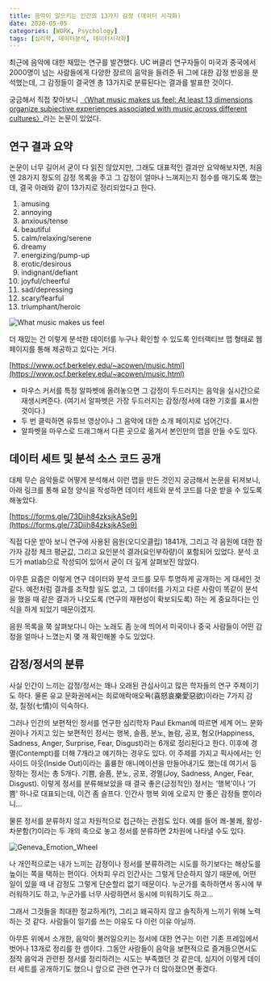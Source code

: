 ```yaml
---
title: 음악이 일으키는 인간의 13가지 감정 (데이터 시각화)
date: 2020-05-05
categories: [WORK, Psychology]
tags: [심리학, 데이터분석, 데이터시각화]
---
```


최근에 음악에 대한 재밌는 연구를 발견했다. UC 버클리 연구자들이 미국과 중국에서 2000명이 넘는 사람들에게 다양한 장르의 음악을 들려준 뒤 그에 대한 감정 반응을 분석했는데, 그 감정들이 결국엔 총 13가지로 분류된다는 결과를 발표한 것이다.

궁금해서 직접 찾아보니 [〈What music makes us feel: At least 13 dimensions organize subjective experiences associated with music across different cultures〉](https://www.pnas.org/doi/10.1073/pnas.1910704117)라는 논문이 있었다.

## 연구 결과 요약

논문이 너무 길어서 굳이 다 읽진 않았지만, 그래도 대표적인 결과만 요약해보자면, 처음엔 28가지 정도의 감정 목록을 주고 그 감정이 얼마나 느껴지는지 점수를 매기도록 했는데, 결국 아래와 같이 13가지로 정리되었다고 한다.

1. amusing
2. annoying
3. anxious/tense
4. beautiful
5. calm/relaxing/serene
6. dreamy
7. energizing/pump-up
8. erotic/desirous
9. indignant/defiant
10. joyful/cheerful
11. sad/depressing
12. scary/fearful
13. triumphant/heroic

![What music makes us feel](https://www.pnas.org/cms/10.1073/pnas.1910704117/asset/b5da321e-a919-4d8c-aed1-0f4e34df963e/assets/graphic/pnas.1910704117fig03.jpeg)

더 재밌는 건 이렇게 분석한 데이터를 누구나 확인할 수 있도록 인터랙티브 맵 형태로 웹페이지를 통해 제공하고 있다는 거다.

[https://www.ocf.berkeley.edu/~acowen/music.html](https://www.ocf.berkeley.edu/~acowen/music.html)

- 마우스 커서를 특정 알파벳에 올려놓으면 그 감정이 두드러지는 음악을 실시간으로 재생시켜준다. (여기서 알파벳은 가장 두드러지는 감정/정서에 대한 기호를 표시한 것이다.)
- 두 번 클릭하면 유튜브 영상이나 그 음악에 대한 소개 페이지로 넘어간다.
- 알파벳을 마우스로 드래그해서 다른 곳으로 옮겨서 본인만의 맵을 만들 수도 있다.

## 데이터 세트 및 분석 소스 코드 공개

대체 무슨 음악들로 어떻게 분석해서 이런 맵을 만든 것인지 궁금해서 논문을 뒤져보니, 아래 링크를 통해 요청 양식을 작성하면 데이터 세트와 분석 코드를 다운 받을 수 있도록 해놓았다.

[https://forms.gle/73Diih84zksjkASe9](https://forms.gle/73Diih84zksjkASe9)

직접 다운 받아 보니 연구에 사용된 음원(오디오클립) 1841개, 그리고 각 음원에 대한 참가자 감정 체크 평균값, 그리고 요인분석 결과(요인부하량)이 포함되어 있었다. 분석 코드가 matlab으로 작성되어 있어서 굳이 더 깊게 살펴보진 않았다.

아무튼 요즘은 이렇게 연구 데이터와 분석 코드를 모두 투명하게 공개하는 게 대세인 것 같다. 예전처럼 결과를 조작할 일도 없고, 그 데이터를 가지고 다른 사람이 똑같이 분석을 했을 때 같은 결과가 나오도록 (연구의 재현성이 확보되도록) 하는 게 중요하다는 인식을 하게 되었기 때문이겠지.

음원 목록을 쭉 살펴보다니 아는 노래도 좀 눈에 띄어서 미국이나 중국 사람들이 어떤 감정을 얼마나 느꼈는지 몇 개 확인해볼 수도 있었다.

## 감정/정서의 분류

사실 인간이 느끼는 감정/정서는 꽤나 오래된 관심사이고 많은 학자들의 연구 주제이기도 하다. 물론 유교 문화권에서는 희로애락애오욕(喜怒哀樂愛惡欲)이라는 7가지 감정, 칠정(七情)이 익숙하다.

그러나 인간의 보편적인 정서를 연구한 심리학자 Paul Ekman에 따르면 세계 어느 문화권이나 가지고 있는 보편적인 정서는 행복, 슬픔, 분노, 놀람, 공포, 혐오(Happiness, Sadness, Anger, Surprise, Fear, Disgust)라는 6개로 정리된다고 한다. 이후에 경멸(Contempt)를 더해 7개라고 얘기하는 경우도 있다. 이 주제를 가지고 픽사에서는 인사이드 아웃(Inside Out)이라는 훌륭한 애니메이션을 만들어내기도 했는데 여기서 등장하는 정서는 총 5개다. 기쁨, 슬픔, 분노, 공포, 경멸(Joy, Sadness, Anger, Fear, Disgust). 이렇게 정서를 분류해보았을 때 결국 좋은(긍정적인) 정서는 ‘행복’이나 ‘기쁨’ 하나로 대표되는데, 이건 좀 슬프다. 인간사 행복 외에 오로지 안 좋은 감정들 뿐이라니…

물론 정서를 분류하지 않고 차원적으로 접근하는 관점도 있다. 예를 들어 쾌-불쾌, 활성-차분함(?)이라는 두 개의 축으로 놓고 정서를 분류하면 2차원에 나타낼 수도 있다.

![Geneva_Emotion_Wheel](https://upload.wikimedia.org/wikipedia/commons/c/c4/Geneva_Emotion_Wheel_-_English.png)

나 개인적으로는 내가 느끼는 감정이나 정서를 분류하려는 시도를 하기보다는 해상도를 높이는 쪽을 택하는 편이다. 어차피 우리 인간사는 그렇게 단순하지 않기 때문에, 어떤 일이 있을 때 내 감정도 그렇게 단순할리 없기 때문이다. 누군가를 축하하면서 동시에 부러워하기도 하고, 누군가를 너무 사랑하면서 동시에 미워하기도 하고…

그래서 그것들을 최대한 정교하게(?), 그리고 왜곡하지 않고 솔직하게 느끼기 위해 노력하는 것 같다. 사람들이 일기를 쓰는 이유도 다 이런 이유 아닐까.

아무튼 위에서 소개한, 음악이 불러일으키는 정서에 대한 연구는 이런 기존 프레임에서 벗어나 13개로 정리를 한 셈이다. 그동안 사람들이 음악을 보편적으로 즐겨들으면서도 정작 음악과 관련한 정서를 정리하려는 시도는 부족했던 것 같은데, 심지어 이렇게 데이터 세트를 공개하기도 했으니 앞으로 관련 연구가 더 많아졌으면 좋겠다.